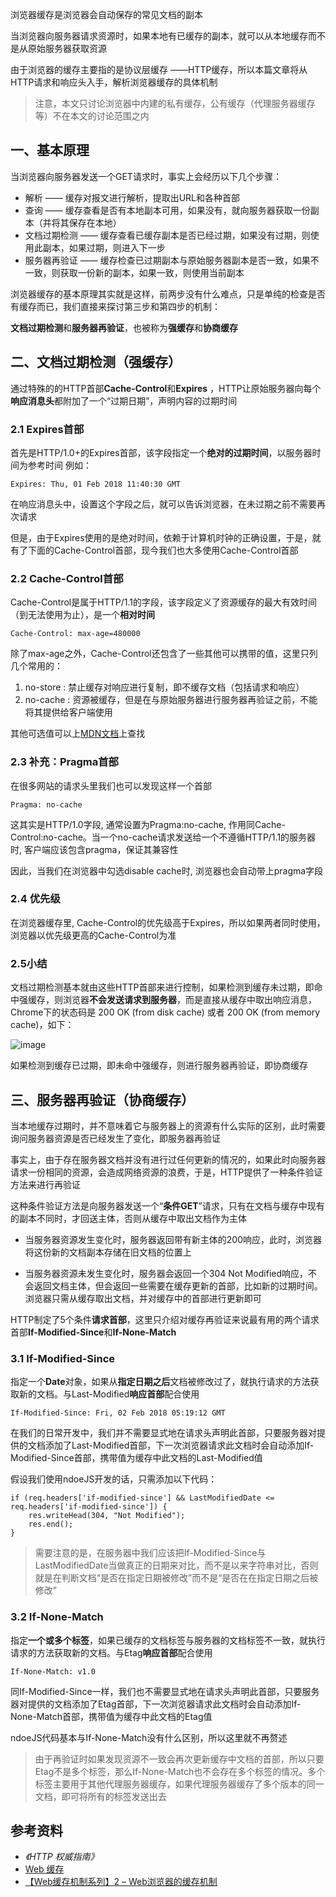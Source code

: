 浏览器缓存是浏览器会自动保存的常见文档的副本

当浏览器向服务器请求资源时，如果本地有已缓存的副本，就可以从本地缓存而不是从原始服务器获取资源

由于浏览器的缓存主要指的是协议层缓存
——HTTP缓存，所以本篇文章将从HTTP请求和响应头入手，解析浏览器缓存的具体机制

> 注意，本文只讨论浏览器中内建的私有缓存，公有缓存（代理服务器缓存等）不在本文的讨论范围之内

## 一、基本原理

当浏览器向服务器发送一个GET请求时，事实上会经历以下几个步骤：
* 解析 —— 缓存对报文进行解析，提取出URL和各种首部
* 查询 —— 缓存查看是否有本地副本可用，如果没有，就向服务器获取一份副本（并将其保存在本地）
* 文档过期检测 —— 缓存查看已缓存副本是否已经过期，如果没有过期，则使用此副本，如果过期，则进入下一步
* 服务器再验证 —— 缓存检查已过期副本与原始服务器副本是否一致，如果不一致，则获取一份新的副本，如果一致，则使用当前副本

浏览器缓存的基本原理其实就是这样，前两步没有什么难点，只是单纯的检查是否有缓存而已，我们直接来探讨第三步和第四步的机制：

**文档过期检测**和**服务器再验证**，也被称为**强缓存**和**协商缓存**

## 二、文档过期检测（强缓存）
通过特殊的的HTTP首部**Cache-Control**和**Expires** ，HTTP让原始服务器向每个**响应消息头**都附加了一个“过期日期”，声明内容的过期时间

### 2.1 Expires首部
首先是HTTP/1.0+的Expires首部，该字段指定一个**绝对的过期时间**，以服务器时间为参考时间
例如：
```
Expires: Thu, 01 Feb 2018 11:40:30 GMT
```
在响应消息头中，设置这个字段之后，就可以告诉浏览器，在未过期之前不需要再次请求

但是，由于Expires使用的是绝对时间，依赖于计算机时钟的正确设置，于是，就有了下面的Cache-Control首部，现今我们也大多使用Cache-Control首部

### 2.2 Cache-Control首部
Cache-Control是属于HTTP/1.1的字段，该字段定义了资源缓存的最大有效时间（到无法使用为止），是一个**相对时间**
```
Cache-Control: max-age=480000
```

除了max-age之外，Cache-Control还包含了一些其他可以携带的值，这里只列几个常用的：
1. no-store : 禁止缓存对响应进行复制，即不缓存文档（包括请求和响应）
2. no-cache : 资源被缓存，但是在与原始服务器进行服务器再验证之前，不能将其提供给客户端使用

其他可选值可以上[MDN文档](https://developer.mozilla.org/en-US/docs/Web/HTTP/Headers/Cache-Control)上查找

### 2.3 补充：Pragma首部
在很多网站的请求头里我们也可以发现这样一个首部
```
Pragma: no-cache 
```
这其实是HTTP/1.0字段, 通常设置为Pragma:no-cache, 作用同Cache-Control:no-cache。当一个no-cache请求发送给一个不遵循HTTP/1.1的服务器时, 客户端应该包含pragma，保证其兼容性

因此，当我们在浏览器中勾选disable cache时, 浏览器也会自动带上pragma字段

### 2.4 优先级
在浏览器缓存里, Cache-Control的优先级高于Expires，所以如果两者同时使用，浏览器以优先级更高的Cache-Control为准

### 2.5小结
文档过期检测基本就由这些HTTP首部来进行控制，如果检测到缓存未过期，即命中强缓存，则浏览器**不会发送请求到服务器**，而是直接从缓存中取出响应消息，Chrome下的状态码是 200 OK (from disk cache) 或者 200 OK (from memory cache)，如下：

![image](https://note.youdao.com/yws/api/personal/file/E635A7C8ECE843AEBC2A56803362DC3E?method=download&shareKey=5d1b26f21577c7c6d410ad67e95744e8)

如果检测到缓存已过期，即未命中强缓存，则进行服务器再验证，即协商缓存

## 三、服务器再验证（协商缓存）
当本地缓存过期时，并不意味着它与服务器上的资源有什么实际的区别，此时需要询问服务器资源是否已经发生了变化，即服务器再验证

事实上，由于存在服务器文档并没有进行过任何更新的情况的，如果此时向服务器请求一份相同的资源，会造成网络资源的浪费，于是，HTTP提供了一种条件验证方法来进行再验证

这种条件验证方法是向服务器发送一个“**条件GET**”请求，只有在文档与缓存中现有的副本不同时，才回送主体，否则从缓存中取出文档作为主体

* 当服务器资源发生变化时，服务器返回带有新主体的200响应，此时，浏览器将这份新的文档副本存储在旧文档的位置上

* 当服务器资源未发生变化时，服务器会返回一个304 Not Modified响应，不会返回文档主体，但会返回一些需要在缓存更新的首部，比如新的过期时间。浏览器只需从缓存取出文档，并对缓存中的首部进行更新即可

HTTP制定了5个条件**请求首部**，这里只介绍对缓存再验证来说最有用的两个请求首部**If-Modified-Since**和**If-None-Match**

### 3.1 If-Modified-Since
指定一个**Date**对象，如果从**指定日期之后**文档被修改过了，就执行请求的方法获取新的文档。与Last-Modified**响应首部**配合使用
```
If-Modified-Since: Fri, 02 Feb 2018 05:19:12 GMT
```
在我们的日常开发中，我们并不需要显式地在请求头声明此首部，只要服务器对提供的文档添加了Last-Modified首部，下一次浏览器请求此文档时会自动添加If-Modified-Since首部，携带值为缓存中此文档的Last-Modified值

假设我们使用ndoeJS开发的话，只需添加以下代码：
```
if (req.headers['if-modified-since'] && LastModifiedDate <= req.headers['if-modified-since']) {
    res.writeHead(304, "Not Modified");
    res.end();
}
```
> 需要注意的是，在服务器中我们应该把If-Modified-Since与LastModifiedDate当做真正的日期来对比，而不是以来字符串对比，否则就是在判断文档“是否在指定日期被修改”而不是“是否在在指定日期之后被修改”

### 3.2 If-None-Match
指定**一个或多个标签**，如果已缓存的文档标签与服务器的文档标签不一致，就执行请求的方法获取新的文档。与Etag**响应首部**配合使用
```
If-None-Match: v1.0
```
同If-Modified-Since一样，我们也不需要显式地在请求头声明此首部，只要服务器对提供的文档添加了Etag首部，下一次浏览器请求此文档时会自动添加If-None-Match首部，携带值为缓存中此文档的Etag值

ndoeJS代码基本与If-None-Match没有什么区别，所以这里就不再赘述

> 由于再验证时如果发现资源不一致会再次更新缓存中文档的首部，所以只要Etag不是多个标签，那么If-None-Match也不会存在多个标签的情况。多个标签主要用于其他代理服务器缓存，如果代理服务器缓存了多个版本的同一文档，即可将所有的标签发送出去

## 参考资料
* *《HTTP 权威指南》*
* [Web 缓存](http://www.twopointhole.com/article/12)
* [【Web缓存机制系列】2 – Web浏览器的缓存机制](http://www.alloyteam.com/2012/03/web-cache-2-browser-cache/#prettyPhoto)